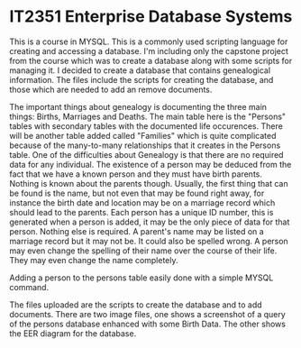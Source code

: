 # IT2351 Enterprise Database Systems

This is a course in MYSQL.  This is a commonly used scripting language for creating and accessing a database. I'm including only the capstone project from the course which was to create a database along with some scripts for managing it.  I decided to create a database that contains genealogical information.  The files include the scripts for creating the database, and those which are needed to add an remove documents.  

The important things about genealogy is documenting the three main things:  Births, Marriages and Deaths.  The main table here is the "Persons" tables with secondary tables with the documented life occurences.  There will be another table added called "Families"  which is quite complicated because of the many-to-many relationships that it creates in the Persons table.  One of the difficulties about Genealogy is that there are no required data for any individual. The existence of a person may be deduced from the fact that we have a known person and they must have birth parents.  Nothing is known about the parents though.  Usually, the first thing that can be found is the name, but not even that may be found right away, for instance the birth date and location may be on a marriage record which should lead to the parents.  Each person has a unique ID number, this is generated when a person is added, it may be the only piece of data for that person.  Nothing else is required.  A parent's name may be listed on a marriage record but it may not be.  It could also be spelled wrong.  A person may even change the spelling of their name over the course of their life.  They may even change the name completely.

Adding a person to the persons table easily done with a simple MYSQL command.

The files uploaded are the scripts to create the database and to add documents.  There are two image files, one shows a screenshot of a query of the persons database enhanced with some Birth Data.  The other shows the EER diagram for the database.
